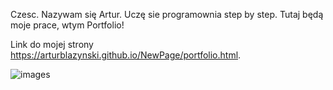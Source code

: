 Czesc. Nazywam się Artur. Uczę sie programownia step by step. 
Tutaj będą moje prace, wtym Portfolio!

Link do mojej strony https://arturblazynski.github.io/NewPage/portfolio.html.

![images](https://user-images.githubusercontent.com/115778863/211155448-159009df-0a43-46c6-a00c-d75ce4f54972.jpeg)


